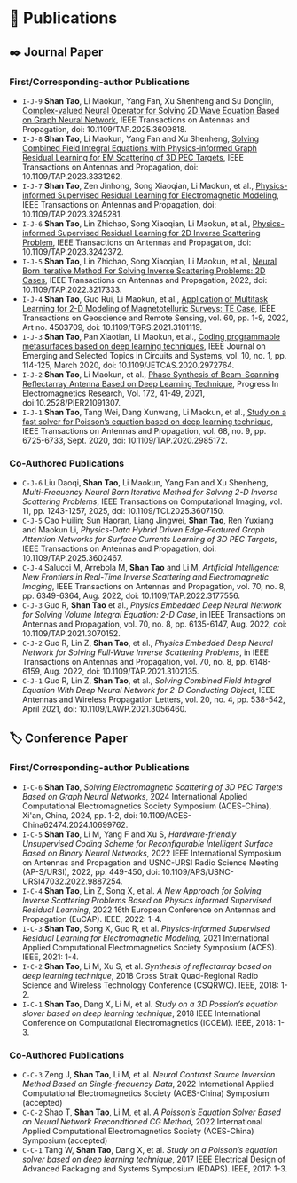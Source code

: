 
# 📝 Publications 

## ✒️ Journal Paper

### First/Corresponding-author Publications


- `I-J-9` **Shan Tao**, Li Maokun, Yang Fan, Xu Shenheng and Su Donglin, [Complex-valued Neural Operator for Solving 2D Wave Equation Based on Graph Neural Network](https://ieeexplore.ieee.org/abstract/document/11174085), IEEE Transactions on Antennas and Propagation, doi: 10.1109/TAP.2025.3609818.
- `I-J-8` **Shan Tao**, Li Maokun, Yang Fan and Xu Shenheng, [Solving Combined Field Integral Equations with Physics-informed Graph Residual Learning for EM Scattering of 3D PEC Targets](https://ieeexplore.ieee.org/abstract/document/10318053), IEEE Transactions on Antennas and Propagation, doi: 10.1109/TAP.2023.3331262.
- `I-J-7` **Shan Tao**, Zen Jinhong, Song Xiaoqian, Li Maokun, et al., [Physics-informed Supervised Residual Learning for Electromagnetic Modeling](https://ieeexplore.ieee.org/abstract/document/10057211), IEEE Transactions on Antennas and Propagation, doi: 10.1109/TAP.2023.3245281.
- `I-J-6` **Shan Tao**, Lin Zhichao, Song Xiaoqian, Li Maokun, et al., [Physics-informed Supervised Residual Learning for 2D Inverse Scattering Problem](https://ieeexplore.ieee.org/abstract/document/10041848), IEEE Transactions on Antennas and Propagation, doi: 10.1109/TAP.2023.3242372.
- `I-J-5` **Shan Tao**, Lin Zhichao, Song Xiaoqian, Li Maokun, et al., [Neural Born Iterative Method For Solving Inverse Scattering Problems: 2D Cases](https://ieeexplore.ieee.org/abstract/document/9934007), IEEE Transactions on Antennas and Propagation, 2022, doi: 10.1109/TAP.2022.3217333. 
- `I-J-4` **Shan Tao**, Guo Rui, Li Maokun, et al., [Application of Multitask Learning for 2-D Modeling of Magnetotelluric Surveys: TE Case](https://ieeexplore.ieee.org/abstract/document/9513472), IEEE Transactions on Geoscience and Remote Sensing, vol. 60, pp. 1-9, 2022, Art no. 4503709, doi: 10.1109/TGRS.2021.3101119.
- `I-J-3` **Shan Tao**, Pan Xiaotian, Li Maokun, et al., [Coding programmable metasurfaces based on deep learning techniques](https://ieeexplore.ieee.org/abstract/document/8988246), IEEE Journal on Emerging and Selected Topics in Circuits and Systems, vol. 10, no. 1, pp. 114-125, March 2020, doi: 10.1109/JETCAS.2020.2972764.
- `I-J-2` **Shan Tao**, Li Maokun, et al., [Phase Synthesis of Beam-Scanning Reflectarray Antenna Based on Deep Learning Technique](https://www.jpier.org/pier/pier.php?paper=21091307), Progress In Electromagnetics Research, Vol. 172, 41-49, 2021, doi:10.2528/PIER21091307.
- `I-J-1` **Shan Tao**, Tang Wei, Dang Xunwang, Li Maokun, et al., [Study on a fast solver for Poisson’s equation based on deep learning technique](https://ieeexplore.ieee.org/abstract/document/9062556), IEEE Transactions on Antennas and Propagation, vol. 68, no. 9, pp. 6725-6733, Sept. 2020, doi: 10.1109/TAP.2020.2985172. 


### Co-Authored Publications

- `C-J-6` Liu Daoqi, **Shan Tao**, Li Maokun, Yang Fan and Xu Shenheng, *Multi-Frequency Neural Born Iterative Method for Solving 2-D Inverse Scattering Problems*, IEEE Transactions on Computational Imaging, vol. 11, pp. 1243-1257, 2025, doi: 10.1109/TCI.2025.3607150.
- `C-J-5` Cao Huilin; Sun Haoran, Liang Jingwei, **Shan Tao**, Ren Yuxiang and Maokun Li, *Physics-Data Hybrid Driven Edge-Featured Graph Attention Networks for Surface Currents Learning of 3D PEC Targets*, IEEE Transactions on Antennas and Propagation, doi: 10.1109/TAP.2025.3602467.
- `C-J-4` Salucci M, Arrebola M, **Shan Tao** and Li M, *Artificial Intelligence: New Frontiers in Real-Time Inverse Scattering and Electromagnetic Imaging*, IEEE Transactions on Antennas and Propagation, vol. 70, no. 8, pp. 6349-6364, Aug. 2022, doi: 10.1109/TAP.2022.3177556. 
- `C-J-3`	Guo R, **Shan Tao** et al., *Physics Embedded Deep Neural Network for Solving Volume Integral Equation: 2-D Case*, in IEEE Transactions on Antennas and Propagation, vol. 70, no. 8, pp. 6135-6147, Aug. 2022, doi: 10.1109/TAP.2021.3070152. 
- `C-J-2`	Guo R, Lin Z, **Shan Tao**, et al., *Physics Embedded Deep Neural Network for Solving Full-Wave Inverse Scattering Problems*, in IEEE Transactions on Antennas and Propagation, vol. 70, no. 8, pp. 6148-6159, Aug. 2022, doi: 10.1109/TAP.2021.3102135. 
- `C-J-1` Guo R, Lin Z, **Shan Tao**, et al., *Solving Combined Field Integral Equation With Deep Neural Network for 2-D Conducting Object*, IEEE Antennas and Wireless Propagation Letters, vol. 20, no. 4, pp. 538-542, April 2021, doi: 10.1109/LAWP.2021.3056460.


## 🏷️ Conference Paper

### First/Corresponding-author Publications


- `I-C-6` **Shan Tao**, *Solving Electromagnetic Scattering of 3D PEC Targets Based on Graph Neural Networks*, 2024 International Applied Computational Electromagnetics Society Symposium (ACES-China), Xi'an, China, 2024, pp. 1-2, doi: 10.1109/ACES-China62474.2024.10699762.
- `I-C-5` **Shan Tao**, Li M, Yang F and Xu S, *Hardware-friendly Unsupervised Coding Scheme for Reconfigurable Intelligent Surface Based on Binary Neural Networks*, 2022 IEEE International Symposium on Antennas and Propagation and USNC-URSI Radio Science Meeting (AP-S/URSI), 2022, pp. 449-450, doi: 10.1109/APS/USNC-URSI47032.2022.9887254. 
- `I-C-4`  **Shan Tao**, Lin Z, Song X, et al. *A New Approach for Solving Inverse Scattering Problems Based on Physics informed Supervised Residual Learning*, 2022 16th European Conference on Antennas and Propagation (EuCAP). IEEE, 2022: 1-4. 
- `I-C-3`  **Shan Tao**, Song X, Guo R, et al. *Physics-informed Supervised Residual Learning for Electromagnetic Modeling*, 2021 International Applied Computational Electromagnetics Society Symposium (ACES). IEEE, 2021: 1-4.
- `I-C-2`  **Shan Tao**, Li M, Xu S, et al. *Synthesis of reflectarray based on deep learning technique*, 2018 Cross Strait Quad-Regional Radio Science and Wireless Technology Conference (CSQRWC). IEEE, 2018: 1-2. 
- `I-C-1`  **Shan Tao**, Dang X, Li M, et al. *Study on a 3D Possion’s equation slover based on deep learning technique*, 2018 IEEE International Conference on Computational Electromagnetics (ICCEM). IEEE, 2018: 1-3. 


### Co-Authored Publications

- `C-C-3` Zeng J, **Shan Tao**, Li M, et al. *Neural Contrast Source Inversion Method Based on Single-frequency Data*, 2022 International Applied Computational Electromagnetics Society (ACES-China) Symposium (accepted) 
- `C-C-2` Shao T, **Shan Tao**, Li M, et al. *A Poisson’s Equation Solver Based on Neural Network Precondtioned CG Method*, 2022 International Applied Computational Electromagnetics Society (ACES-China) Symposium (accepted) 
- `C-C-1` Tang W, **Shan Tao**, Dang X, et al. *Study on a Poisson’s equation solver based on deep learning technique*, 2017 IEEE Electrical Design of Advanced Packaging and Systems Symposium (EDAPS). IEEE, 2017: 1-3.

